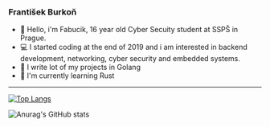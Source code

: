 ### František Burkoň
- 👋 Hello, i'm Fabucik, 16 year old Cyber Secuity student at SSPŠ in Prague.
- 💻 I started coding at the end of 2019 and i am interested in backend development, networking, cyber security and embedded systems.
- 🐹 I write lot of my projects in Golang
- 🦀 I'm currently learning Rust

---

[![Top Langs](https://github-readme-stats.vercel.app/api/top-langs/?username=Fabucik&theme=onedark)](https://github.com/anuraghazra/github-readme-stats)

![Anurag's GitHub stats](https://github-readme-stats.vercel.app/api?username=Fabucik&theme=onedark&show_icons=true)
